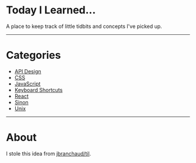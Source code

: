 # Today I Learned...

A place to keep track of little tidbits and concepts I've picked up.

---

# Categories

* [API Design](api-design/)
* [CSS](css/)
* [JavaScript](javascript/)
* [Keyboard Shortcuts](keyboard-shortcuts/)
* [React](react/)
* [Sinon](sinon/)
* [Unix](unix/)

---

# About

I stole this idea from [jbranchaud/til](https://github.com/jbranchaud/til).
